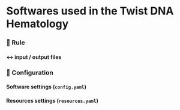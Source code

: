 # Softwares used in the Twist DNA Hematology
### :snake: Rule

#### :left_right_arrow: input / output files

### :wrench: Configuration

#### Software settings (`config.yaml`)

#### Resources settings (`resources.yaml`)

